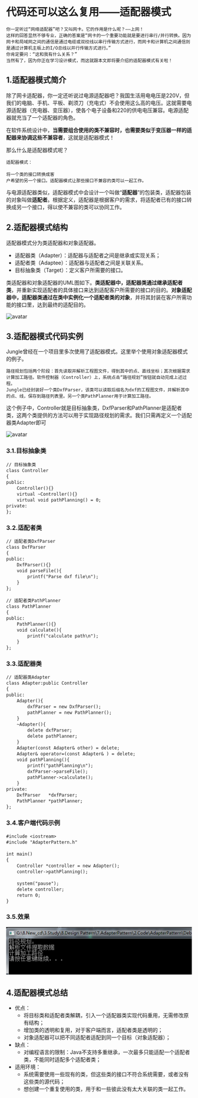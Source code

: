 # 代码还可以这么复用——适配器模式
```
你一定听过“网络适配器”吧？又叫网卡。它的作用是什么呢？——上网！
这样的回答显然不够专业，正确的答案是“网卡的一个重要功能就是要进行串行/并行转换。因为网卡和局域网之间的通信是通过电缆或双绞线以串行传输方式进行，而网卡和计算机之间通信则是通过计算机主板上的I/O总线以并行传输方式进行。”
你肯定要问：“这和我有什么关系？”
当然有了，因为你正在学习设计模式，而这就跟本文即将要介绍的适配器模式有关啦！
```
## 1.适配器模式简介
除了网卡适配器，你一定还听说过电源适配器吧？我国生活用电电压是220V，但我们的电脑、手机、平板、剃须刀（充电式）不会使用这么高的电压。这就需要电源适配器（充电器、变压器），使各个电子设备和220的供电电压兼容。电源适配器就充当了一个适配器的角色。

在软件系统设计中，**当需要组合使用的类不兼容时，也需要类似于变压器一样的适配器来协调这些不兼容者**，这就是适配器模式！

那么什么是适配器模式呢？
```
适配器模式：

将一个类的接口转换成客
户希望的另一个接口。适配器模式让那些接口不兼容的类可以一起工作。
```
与电源适配器类似，适配器模式中会设计一个叫做“**适配器**”的包装类，适配器包装的对象叫做**适配者**。根据定义，适配器是根据客户的需求，将适配者已有的接口转换成另一个接口，得以使不兼容的类可以协同工作。
## 2.适配器模式结构
适配器模式分为类适配器和对象适配器。

- 适配器类（Adapter）：适配器与适配者之间是继承或实现关系；
- 适配者类（Adaptee）：适配器与适配者之间是关联关系。
- 目标抽象类（Target）：定义客户所需要的接口。

类适配器和对象适配器的UML图如下。**类适配器中，适配器类通过继承适配者类**，并重新实现适配者的具体接口来达到适配客户所需要的接口的目的。**对象适配器中，适配器类通过在类中实例化一个适配者类的对象**，并将其封装在客户所需功能的接口里，达到最终的适配目的。
 
![avatar](https://github.com/FengJungle/DesignPattern/blob/master/07.AdapterPattern/1.Picture/%E9%80%82%E9%85%8D%E5%99%A8%E6%A8%A1%E5%BC%8FUML%E5%9B%BE.png)

## 3.适配器模式代码实例
Jungle曾经在一个项目里多次使用了适配器模式。这里举个使用对象适配器模式的例子。

```
路径规划包括两个阶段：首先读取并解析工程图文件，得到其中的点、直线坐标；其次根据需求计算加工路径。软件控制器（Controller）上，系统点击“路径规划”按钮就自动完成上述过程。
Jungle已经封装好一个类DxfParser，该类可以读取后缀名为dxf的工程图文件，并解析其中的点、线，保存到路径列表里。另一个类PathPlanner用于计算加工路径。
```
这个例子中，Controller就是目标抽象类，DxfParser和PathPlanner是适配者类，这两个类提供的方法可以用于实现路径规划的需求。我们只需再定义一个适配器类Adapter即可

![avatar](https://github.com/FengJungle/DesignPattern/blob/master/07.AdapterPattern/1.Picture/UML%E5%AE%9E%E4%BE%8B%E5%9B%BE.png)

### 3.1.目标抽象类
```
// 目标抽象类
class Controller
{
public:
	Controller(){}
	virtual ~Controller(){}
	virtual void pathPlanning() = 0;
private:
};
```
### 3.2.适配者类
```
// 适配者类DxfParser
class DxfParser
{
public:
	DxfParser(){}
	void parseFile(){
		printf("Parse dxf file\n");
	}
};
 
// 适配者类PathPlanner
class PathPlanner
{
public:
	PathPlanner(){}
	void calculate(){
		printf("calculate path\n");
	}
};
```
### 3.3.适配器类
```
// 适配器类Adapter
class Adapter:public Controller
{
public:
	Adapter(){
		dxfParser = new DxfParser();
		pathPlanner = new PathPlanner();
	}
	~Adapter(){
		delete dxfParser;
		delete pathPlanner;
	}
	Adapter(const Adapter& other) = delete;
	Adapter& operator=(const Adapter& ) = delete;
	void pathPlanning(){
		printf("pathPlanning\n");
		dxfParser->parseFile();
		pathPlanner->calculate();
	}
private:
	DxfParser   *dxfParser;
	PathPlanner *pathPlanner;
};
```
### 3.4.客户端代码示例
```
#include <iostream>
#include "AdapterPattern.h"
 
int main()
{
	Controller *controller = new Adapter();
	controller->pathPlanning();
 
	system("pause");
	delete controller;
	return 0;
}
```
### 3.5.效果
![avatar](https://github.com/FengJungle/DesignPattern/blob/master/07.AdapterPattern/1.Picture/%E8%BF%90%E8%A1%8C%E5%9B%BE1.png)
## 4.适配器模式总结
- 优点：
    - 将目标类和适配者类解耦，引入一个适配器类实现代码重用，无需修改原有结构；
    - 增加类的透明和复用，对于客户端而言，适配者类是透明的；
    - 对象适配器可以把不同适配者适配到同一个目标（对象适配器）；
- 缺点：
    - 对编程语言的限制：Java不支持多重继承，一次最多只能适配一个适配者类，不能同时适配多个适配者类；
- 适用环境： 
    - 系统需要使用一些现有的类，但这些类的接口不符合系统需要，或者没有这些类的源代码；
    - 想创建一个重复使用的类，用于和一些彼此没有太大关联的类一起工作。